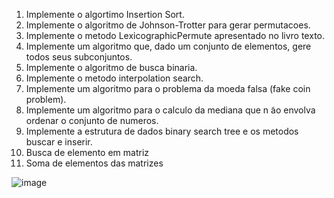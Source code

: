 1. Implemente o algortimo Insertion Sort.
2. Implemente o algoritmo de Johnson-Trotter para gerar permutacoes.
3. Implemente o metodo LexicographicPermute apresentado no livro texto.
4. Implemente um algoritmo que, dado um conjunto de elementos, gere todos seus subconjuntos.
5. Implemente o algoritmo de busca binaria.
6. Implemente o metodo interpolation search.
7. Implemente um algoritmo para o problema da moeda falsa (fake coin problem).
8. Implemente um algoritmo para o calculo da mediana que n ̃ao envolva ordenar o conjunto de numeros.
9. Implemente a estrutura de dados binary search tree e os metodos buscar e inserir.
10. Busca de elemento em matriz
11. Soma de elementos das matrizes




![image](https://user-images.githubusercontent.com/107331651/174921623-1c245352-4a99-4e75-b3e9-c8bfc8f3badb.png)

